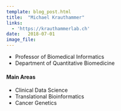 ```yaml
---
template: blog_post.html
title:  "Michael Krauthammer"
links:
  - 'https://krauthammerlab.ch'
date:   2018-07-01
image_file:
---
```


- Professor of Biomedical Informatics
- Department of Quantitative Biomedicine

<!--more-->

#### Main Areas

- Clinical Data Science
- Translational Bioinformatics
- Cancer Genetics
